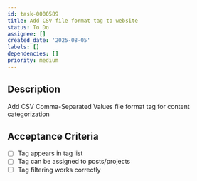 ```yaml
---
id: task-0000589
title: Add CSV file format tag to website
status: To Do
assignee: []
created_date: '2025-08-05'
labels: []
dependencies: []
priority: medium
---
```


## Description

Add CSV Comma-Separated Values file format tag for content categorization

## Acceptance Criteria

- [ ] Tag appears in tag list
- [ ] Tag can be assigned to posts/projects
- [ ] Tag filtering works correctly

